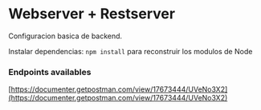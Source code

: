 # Webserver + Restserver

Configuracion basica de backend.

Instalar dependencias: ```npm install``` para reconstruir los modulos de Node


### Endpoints availables

[https://documenter.getpostman.com/view/17673444/UVeNo3X2](https://documenter.getpostman.com/view/17673444/UVeNo3X2)